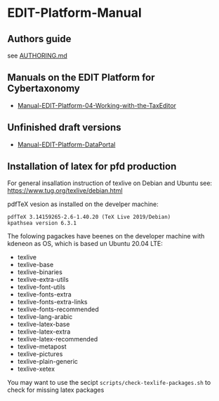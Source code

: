 # EDIT-Platform-Manual

## Authors guide

see [AUTHORING.md](AUTHORING.md)

## Manuals on the EDIT Platform for Cybertaxonomy

* [Manual-EDIT-Platform-04-Working-with-the-TaxEditor](https://cybertaxonomy.eu/download/platform/manual/Manual-EDIT-Platform-04-Working-with-the-TaxEditor.pdf)

## Unfinished draft versions

* [Manual-EDIT-Platform-DataPortal](https://cybertaxonomy.eu/download/platform/manual/Manual-EDIT-Platform-DataPortal.pdf)

## Installation of latex for pfd production

For general insallation instruction of texlive on Debian and Ubuntu see: https://www.tug.org/texlive/debian.html

pdfTeX vesion as installed on the develper machine:

~~~
pdfTeX 3.14159265-2.6-1.40.20 (TeX Live 2019/Debian)
kpathsea version 6.3.1
~~~

The folowing pagackes have beenes on the developer machine with kdeneon as OS,  which is based un Ubuntu 20.04 LTE:

* texlive
* texlive-base
* texlive-binaries
* texlive-extra-utils
* texlive-font-utils
* texlive-fonts-extra
* texlive-fonts-extra-links
* texlive-fonts-recommended
* texlive-lang-arabic
* texlive-latex-base
* texlive-latex-extra
* texlive-latex-recommended
* texlive-metapost
* texlive-pictures
* texlive-plain-generic
* texlive-xetex

You may want to use the secipt `scripts/check-texlife-packages.sh` to check for missing latex packages


